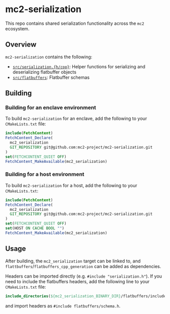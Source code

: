 # mc2-serialization

This repo contains shared serialization functionality across the
`mc2` ecosystem.

## Overview

`mc2-serialization` contains the following:
* [`src/serialization.{h/cpp}`](src/): Helper functions for serializing and deserializing flatbuffer objects
* [`src/flatbuffers`](src/flatbuffers): Flatbuffer schemas

## Building

### Building for an enclave environment

To build `mc2-serialization` for an enclave, add the following to your `CMakeLists.txt` file:

```CMake
include(FetchContent)
FetchContent_Declare(
  mc2_serialization
  GIT_REPOSITORY git@github.com:mc2-project/mc2-serialization.git
)
set(FETCHCONTENT_QUIET OFF)
FetchContent_MakeAvailable(mc2_serialization)
```

### Building for a host environment

To build `mc2-serialization` for a host, add the following to your `CMakeLists.txt`:
```CMake
include(FetchContent)
FetchContent_Declare(
  mc2_serialization
  GIT_REPOSITORY git@github.com:mc2-project/mc2-serialization.git
)
set(FETCHCONTENT_QUIET OFF)
set(HOST ON CACHE BOOL "")
FetchContent_MakeAvailable(mc2_serialization)
```

## Usage

After building, the `mc2_serialization` target can be linked to, and `flattbuffers`/`flatbuffers_cpp_generation` can be added as dependencies.

Headers can be imported directly (e.g. `#include "serialization.h"`).  If you need to include the flatbuffers headers, add the following line to your
`CMakeLists.txt` file:
```CMake
include_directories(${mc2_serialization_BINARY_DIR}/flatbuffers/include)
```
and import headers as `#include flatbuffers/schema.h`.
